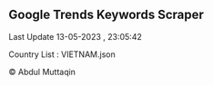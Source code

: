 

## Google Trends Keywords Scraper 
 
Last Update 13-05-2023 , 23:05:42

Country List :
VIETNAM.json



© Abdul Muttaqin 
